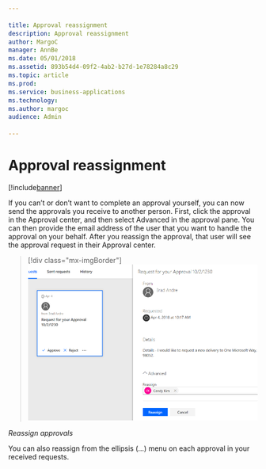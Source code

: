 ```yaml
---

title: Approval reassignment
description: Approval reassignment
author: MargoC
manager: AnnBe
ms.date: 05/01/2018
ms.assetid: 893b54d4-09f2-4ab2-b27d-1e78284a8c29
ms.topic: article
ms.prod: 
ms.service: business-applications
ms.technology: 
ms.author: margoc
audience: Admin

---
```

#  Approval reassignment




[!include[banner](../../includes/banner.md)]

If you can’t or don’t want to complete an approval yourself, you can now send
the approvals you receive to another person. First, click the approval in the
Approval center, and then select Advanced in the approval pane. You can then
provide the email address of the user that you want to handle the approval on
your behalf. After you reassign the approval, that user will see the approval
request in their Approval center.

> [!div class="mx-imgBorder"] 
> ![Reassigning approvals](media/approval-reassignment-1.png "Reassigning approvals")
<!-- Picture 1 -->


*Reassign approvals*

You can also reassign from the ellipsis (...) menu on each approval in your
received requests.
